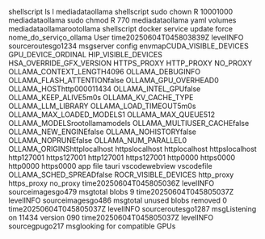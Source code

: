 shellscript
ls l mediadataollama
shellscript
sudo chown R 10001000 mediadataollama
sudo chmod R 770 mediadataollama
yaml
volumes
 mediadataollamarootollama
shellscript
docker service update force nome_do_serviço_ollama
User
time20250604T045803839Z levelINFO sourceroutesgo1234 msgserver config envmapCUDA_VISIBLE_DEVICES GPU_DEVICE_ORDINAL HIP_VISIBLE_DEVICES HSA_OVERRIDE_GFX_VERSION HTTPS_PROXY HTTP_PROXY NO_PROXY OLLAMA_CONTEXT_LENGTH4096 OLLAMA_DEBUGINFO OLLAMA_FLASH_ATTENTIONfalse OLLAMA_GPU_OVERHEAD0 OLLAMA_HOSThttp000011434 OLLAMA_INTEL_GPUfalse OLLAMA_KEEP_ALIVE5m0s OLLAMA_KV_CACHE_TYPE OLLAMA_LLM_LIBRARY OLLAMA_LOAD_TIMEOUT5m0s OLLAMA_MAX_LOADED_MODELS1 OLLAMA_MAX_QUEUE512 OLLAMA_MODELSrootollamamodels OLLAMA_MULTIUSER_CACHEfalse OLLAMA_NEW_ENGINEfalse OLLAMA_NOHISTORYfalse OLLAMA_NOPRUNEfalse OLLAMA_NUM_PARALLEL0 OLLAMA_ORIGINShttplocalhost httpslocalhost httplocalhost httpslocalhost http127001 https127001 http127001 https127001 http0000 https0000 http0000 https0000 app file tauri vscodewebview vscodefile OLLAMA_SCHED_SPREADfalse ROCR_VISIBLE_DEVICES http_proxy https_proxy no_proxy
time20250604T045805036Z levelINFO sourceimagesgo479 msgtotal blobs 9
time20250604T045805037Z levelINFO sourceimagesgo486 msgtotal unused blobs removed 0
time20250604T045805037Z levelINFO sourceroutesgo1287 msgListening on 11434 version 090
time20250604T045805037Z levelINFO sourcegpugo217 msglooking for compatible GPUs